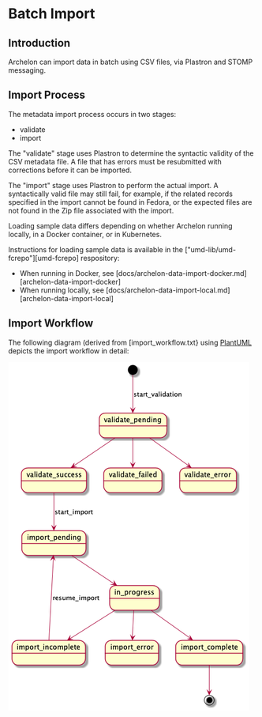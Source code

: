 # Batch Import

## Introduction

Archelon can import data in batch using CSV files, via Plastron and STOMP
messaging.

## Import Process

The metadata import process occurs in two stages:

* validate
* import

The "validate" stage uses Plastron to determine the syntactic validity of the
CSV metadata file. A file that has errors must be resubmitted with corrections
before it can be imported.

The "import" stage uses Plastron to perform the actual import. A syntactically
valid file may still fail, for example, if the related records specified in the
import cannot be found in Fedora, or the expected files are not found in the Zip
file associated with the import.

Loading sample data differs depending on whether Archelon running locally,
in a Docker container, or in Kubernetes.

Instructions for loading sample data is available in the
["umd-lib/umd-fcrepo"][umd-fcrepo] respository:

* When running in Docker, see
  [docs/archelon-data-import-docker.md][archelon-data-import-docker]
* When running locally, see
  [docs/archelon-data-import-local.md][archelon-data-import-local]

## Import Workflow

The following diagram (derived from [import_workflow.txt} using
[PlantUML](https://plantuml.com/) depicts the import workflow in detail:

![Import Workflow](import_workflow.png)
